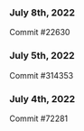 ### July 8th, 2022

Commit #22630

### July 5th, 2022

Commit #314353


### July 4th, 2022

Commit #72281
